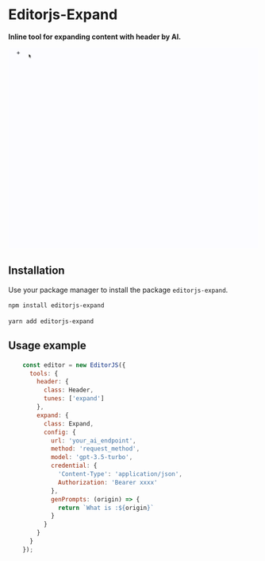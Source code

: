 # Editorjs-Expand
**Inline tool for expanding content with header by AI.**

![intro](intro.gif)

## Installation
Use your package manager to install the package `editorjs-expand`.

```
npm install editorjs-expand

yarn add editorjs-expand
```

## Usage example
```js
    const editor = new EditorJS({
      tools: {
        header: {
          class: Header,
          tunes: ['expand']
        },
        expand: {
          class: Expand,
          config: {
            url: 'your_ai_endpoint',
            method: 'request_method',
            model: 'gpt-3.5-turbo',
            credential: {
              'Content-Type': 'application/json',
              Authorization: 'Bearer xxxx'
            },
            genPrompts: (origin) => {
              return `What is :${origin}`
            }
          }
        }
      }
    });
```
